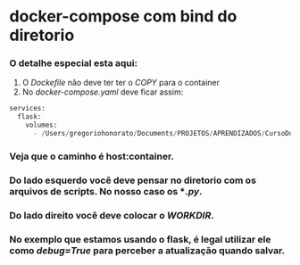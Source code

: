 # docker-compose com bind do diretorio

### O detalhe especial esta aqui:
1. O *Dockefile*  não deve ter ter o *COPY* para o container
2. No *docker-compose.yaml* deve ficar assim:

``` python
services:
  flask:
    volumes:
      - /Users/gregoriohonorato/Documents/PROJETOS/APRENDIZADOS/CursoDocker/Aula_7/flask:/app
```

### Veja que o caminho é host:container. 
### Do lado esquerdo você deve pensar no diretorio com os arquivos de scripts. No nosso caso os **.py*.
### Do lado direito você deve colocar o *WORKDIR*.

### No exemplo que estamos usando o flask, é legal utilizar ele como *debug=True* para perceber a atualização quando salvar.